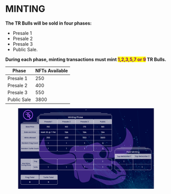 # MINTING

**The TR Bulls will be sold in four phases:**&#x20;

* Presale 1
* Presale 2
* Presale 3
* Public Sale.&#x20;

**During each phase, minting transactions must mint **<mark style="color:purple;">**1,2,3,5,7 or 9**</mark>** TR Bulls.**&#x20;

| Phase       | NFTs Available  |
| ----------- | --------------- |
| Presale 1   | 250             |
| Presale 2   | 400             |
| Presale 3   | 550             |
| Public Sale | 3800            |

<figure><img src="../../.gitbook/assets/image.png" alt=""><figcaption></figcaption></figure>
